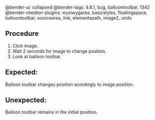 @bender-ui: collapsed
@bender-tags: 4.8.1, bug, balloontoolbar, 1342
@bender-ckeditor-plugins: wysiwygarea, basicstyles, floatingspace, balloontoolbar, sourcearea, link, elementspath, image2, undo

## Procedure

1. Click image.
2. Wait 2 seconds for image to change position.
3. Look at balloon toolbar.

## Expected:

Balloon toolbar changes position acordingly to image position.

## Unexpected:

Balloon toolbar remains in the initial position.
